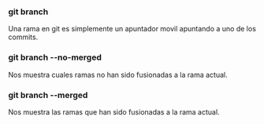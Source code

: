 ### git branch
Una rama en git es simplemente un apuntador movil apuntando a uno de los commits.

### git branch --no-merged
Nos muestra cuales ramas no han sido fusionadas a la rama actual.

### git branch --merged
Nos muestra las ramas que han sido fusionadas a la rama actual.
